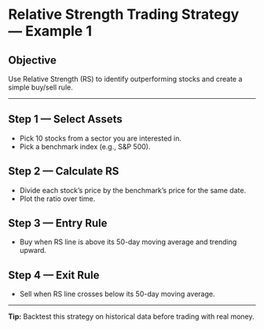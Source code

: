 # Relative Strength Trading Strategy — Example 1

## Objective
Use Relative Strength (RS) to identify outperforming stocks and create a simple buy/sell rule.

---

## Step 1 — Select Assets
- Pick 10 stocks from a sector you are interested in.
- Pick a benchmark index (e.g., S&P 500).

## Step 2 — Calculate RS
- Divide each stock’s price by the benchmark’s price for the same date.
- Plot the ratio over time.

## Step 3 — Entry Rule
- Buy when RS line is above its 50-day moving average and trending upward.

## Step 4 — Exit Rule
- Sell when RS line crosses below its 50-day moving average.

---

**Tip:** Backtest this strategy on historical data before trading with real money.
